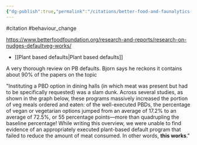 ```yaml
---
{"dg-publish":true,"permalink":"/citations/better-food-and-faunalytics-2024/","created":"2024-08-09T09:18:00.976+01:00","updated":"2025-10-10T23:54:57.623+01:00"}
---
```


#citation #behaviour_change 

https://www.betterfoodfoundation.org/research-and-reports/research-on-nudges-defaultveg-works/

- [[Plant based defaults\|Plant based defaults]]

A very thorough review on PB defaults. Bjorn says he reckons it contains about 90% of the papers on the topic

"Instituting a PBD option in dining halls (in which meat was present but had to be specifically requested) was a slam dunk. Across several studies, as shown in the graph below, these programs massively increased the portion of veg meals ordered and eaten: of the well-executed PBDs, the percentage of vegan or vegetarian options jumped from an average of 17.2% to an average of 72.5%, or 55 percentage points—more than quadrupling the baseline percentage! While writing this overview, we were unable to find evidence of an appropriately executed plant-based default program that failed to reduce the amount of meat consumed. In other words, **this works**."
